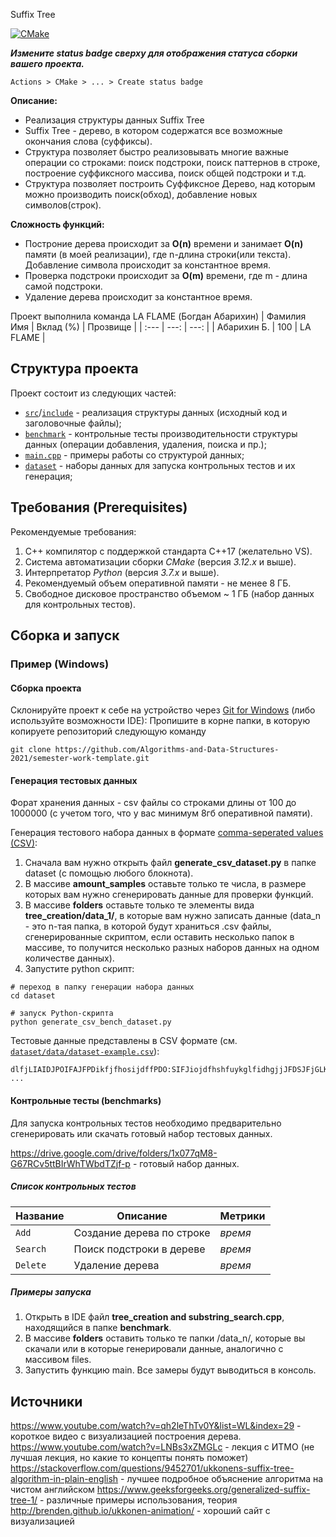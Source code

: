 Suffix Tree

[![CMake](https://github.com/Algorithms-and-Data-Structures-2021/semester-work-suffix-tree/actions/workflows/cmake.yml/badge.svg?branch=main)](https://github.com/Algorithms-and-Data-Structures-2021/semester-work-suffix-tree/actions/workflows/cmake.yml)

**_Измените status badge сверху для отображения статуса сборки вашего проекта._**

`Actions > CMake > ... > Create status badge`

**Описание:**
- Реализация структуры данных Suffix Tree
- Suffix Tree - дерево, в котором содержатся  все возможные окончания слова (суффиксы).
- Структура позволяет быстро реализовывать многие важные операции со строками: поиск подстроки, поиск паттернов в строке, построение суффиксного массива, поиск общей подстроки и т.д.  
- Структура позволяет построить Суффиксное Дерево, над которым можно производить поиск(обход), добавление новых символов(строк).

**Сложность функций:**
- Построние дерева происходит за **O(n)** времени и занимает **O(n)** памяти (в моей реализации), где n-длина строки(или текста). Добавление символа происходит за константное время. 
- Проверка подстроки происходит за **O(m)** времени, где m - длина самой подстроки.
- Удаление дерева происходит за константное время.

Проект выполнила команда LA FLAME (Богдан Абарихин)
| Фамилия Имя   | Вклад (%) | Прозвище              |
| :---          |   ---:    |  ---:                 |
| Абарихин Б.   |   100     |  LA FLAME             |

## Структура проекта

Проект состоит из следующих частей:

- [`src`](src)/[`include`](include) - реализация структуры данных (исходный код и заголовочные файлы);
- [`benchmark`](benchmark) - контрольные тесты производительности структуры данных (операции добавления, удаления,
  поиска и пр.);
- [`main.cpp`](main.cpp) - примеры работы со структурой данных;
- [`dataset`](dataset) - наборы данных для запуска контрольных тестов и их генерация;

## Требования (Prerequisites)

Рекомендуемые требования:

1. С++ компилятор c поддержкой стандарта C++17 (желательно VS).
2. Система автоматизации сборки _CMake_ (версия _3.12.x_ и выше).
3. Интерпретатор _Python_ (версия _3.7.x_ и выше).
4. Рекомендуемый объем оперативной памяти - не менее 8 ГБ.
5. Свободное дисковое пространство объемом ~ 1 ГБ (набор данных для контрольных тестов).

## Сборка и запуск

### Пример (Windows)

#### Сборка проекта

Склонируйте проект к себе на устройство через [Git for Windows](https://gitforwindows.org/) (либо используйте
возможности IDE):
Пропишите в корне папки, в которую копируете репозиторий следующую команду

```shell
git clone https://github.com/Algorithms-and-Data-Structures-2021/semester-work-template.git
```

#### Генерация тестовых данных

Форат хранения данных - csv файлы со строками длины от 100 до 1000000 (с учетом того, что у вас минимум 8гб оперативной памяти).

Генерация тестового набора данных в
формате [comma-seperated values (CSV)](https://en.wikipedia.org/wiki/Comma-separated_values):

1. Сначала вам нужно открыть файл **generate_csv_dataset.py** в папке dataset (с помощью любого блокнота).
2. В массиве **amount_samples** оставьте только те числа, в размере которых вам нужно сгенерировать данные для проверки функций.
3. В массиве **folders** оставьте только те элементы вида **tree_creation/data_1/**, в которые вам нужно записать данные (data_n - это n-тая папка, в которой будут храниться .csv файлы, сгенерированные скриптом, если оставить несколько папок в массиве, то получится несколько разных наборов данных на одном количестве данных).
4. Запустите python скрипт:
```shell
# переход в папку генерации набора данных
cd dataset

# запуск Python-скрипта
python generate_csv_bench_dataset.py
```

Тестовые данные представлены в CSV формате (см.
[`dataset/data/dataset-example.csv`](dataset/data/dataset-example.csv)):

```csv
dlfjLIAIDJPOIFAJFPDikfjfhosijdffPDO:SIFJiojdfhshfuykglfidhgjjJFDSJFjGLKSHFGJKLHLlfgnjlgkfdjglfdgmfdmgmfdgnn
...
```

#### Контрольные тесты (benchmarks)

Для запуска контрольных тестов необходимо предварительно сгенерировать или скачать готовый набор тестовых данных. 

https://drive.google.com/drive/folders/1x077qM8-G67RCv5ttBIrWhTWbdTZjf-p - готовый набор данных.

##### Список контрольных тестов

| Название                  | Описание                                | Метрики         |
| :---                      | ---                                     | :---            |
| `Add`                     | Создание дерева по строке               | _время_         |
| `Search`                  | Поиск подстроки в дереве                | _время_         |
| `Delete`                  | Удаление дерева                         | _время_         |

##### Примеры запуска

1. Открыть в IDE файл **tree_creation and substring_search.cpp**, находящийся в папке **benchmark**.
2. В массиве **folders** оставить только те папки /data_n/, которые вы скачали или в которые генерировали данные, аналогично с массивом files.
3. Запустить функцию main. Все замеры будут выводиться в консоль.

## Источники
https://www.youtube.com/watch?v=qh2leThTv0Y&list=WL&index=29 - короткое видео с визуализацией построения дерева.
https://www.youtube.com/watch?v=LNBs3xZMGLc - лекция с ИТМО (не лучшая лекция, но какие то концепты понять поможет)
https://stackoverflow.com/questions/9452701/ukkonens-suffix-tree-algorithm-in-plain-english - лучшее подробное объяснение алгоритма на чистом английском
https://www.geeksforgeeks.org/generalized-suffix-tree-1/ - различные примеры использования, теория
http://brenden.github.io/ukkonen-animation/ - хороший сайт с визуализацией
